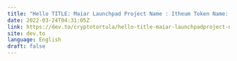 ```yaml
---
title: "Hello TITLE: Maiar Launchpad Project Name : Itheum Token Name: Itheum"
date: 2022-03-24T04:31:05Z
link: https://dev.to/cryptotortula/hello-title-maiar-launchpadproject-name-itheumtoken-name-itheum-15gf?utm_medium=RSS&utm_source=news.12bit.vn
site: dev.to
language: English
draft: false
---
```

